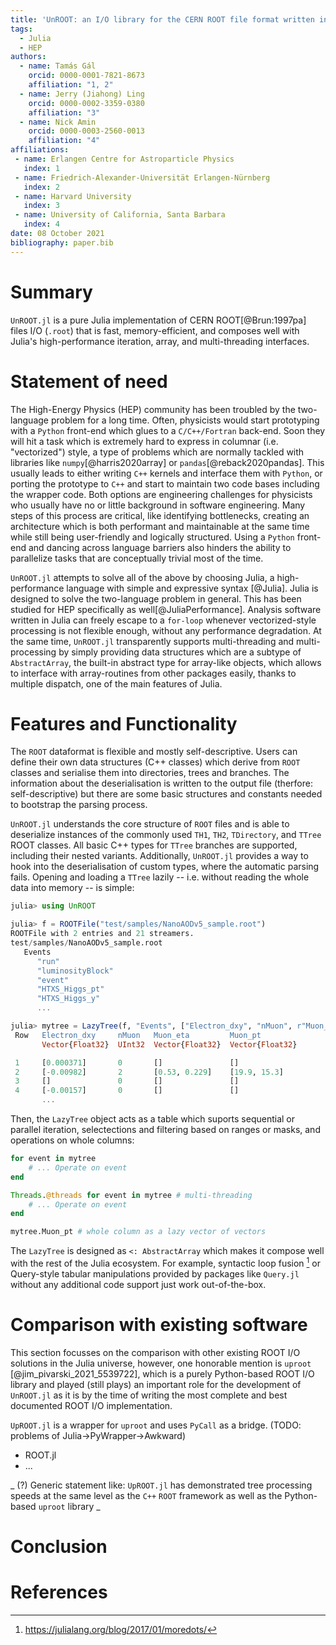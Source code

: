 ```yaml
---
title: 'UnROOT: an I/O library for the CERN ROOT file format written in Julia'
tags:
  - Julia
  - HEP
authors:
  - name: Tamás Gál
    orcid: 0000-0001-7821-8673
    affiliation: "1, 2"
  - name: Jerry (Jiahong) Ling
    orcid: 0000-0002-3359-0380
    affiliation: "3"
  - name: Nick Amin
    orcid: 0000-0003-2560-0013
    affiliation: "4"
affiliations:
 - name: Erlangen Centre for Astroparticle Physics
   index: 1
 - name: Friedrich-Alexander-Universität Erlangen-Nürnberg
   index: 2
 - name: Harvard University
   index: 3
 - name: University of California, Santa Barbara
   index: 4
date: 08 October 2021
bibliography: paper.bib
---
```

# Summary
`UnROOT.jl` is a pure Julia implementation of CERN ROOT[@Brun:1997pa] files I/O
(`.root`) that is fast, memory-efficient, and composes well with Julia's
high-performance iteration, array, and multi-threading interfaces.

# Statement of need
The High-Energy Physics (HEP) community has been troubled by the two-language
problem for a long time. Often, physicists would start prototyping with a
`Python` front-end which glues to a `C/C++/Fortran` back-end. Soon they will hit
a task which is extremely hard to express in columnar (i.e. "vectorized") style,
a type of problems which are normally tackled with libraries like
`numpy`[@harris2020array] or `pandas`[@reback2020pandas]. This usually leads to
either writing `C++` kernels and interface them with `Python`, or porting the
prototype to `C++` and start to maintain two code bases including the wrapper
code. Both options are engineering challenges for physicists who usually have no
or little background in software engineering. Many steps of this process are
critical, like identifying bottlenecks, creating an architecture which is both
performant and maintainable at the same time while still being user-friendly and
logically structured. Using a `Python` front-end and dancing across language
barriers also hinders the ability to parallelize tasks that are conceptually
trivial most of the time.

`UnROOT.jl` attempts to solve all of the above by choosing Julia, a
high-performance language with simple and expressive syntax [@Julia]. Julia is
designed to solve the two-language problem in general. This has been studied for
HEP specifically as well[@JuliaPerformance]. Analysis software written in Julia
can freely escape to a `for-loop` whenever vectorized-style processing is not
flexible enough, without any performance degradation. At the same time,
`UnROOT.jl` transparently supports multi-threading and multi-processing by
simply providing data structures which are a subtype of `AbstractArray`, the
built-in abstract type for array-like objects, which allows to interface with
array-routines from other packages easily, thanks to multiple dispatch, one of
the main features of Julia.

# Features and Functionality

The `ROOT` dataformat is flexible and mostly self-descriptive. Users can define
their own data structures (C++ classes) which derive from `ROOT` classes and
serialise them into directories, trees and branches. The information about the
deserialisation is written to the output file (therfore: self-descriptive) but
there are some basic structures and constants needed to bootstrap the parsing
process.

`UnROOT.jl` understands the core structure of `ROOT` files and is able to
deserialize instances of the commonly used `TH1`, `TH2`, `TDirectory`, and
`TTree` ROOT classes. All basic C++ types for `TTree` branches are supported,
including their nested variants. Additionally, `UnROOT.jl` provides a way to
hook into the deserialisation of custom types, where the automatic parsing
fails. Opening and loading a `TTree` lazily -- i.e. without reading the whole
data into memory -- is simple:

```julia
julia> using UnROOT

julia> f = ROOTFile("test/samples/NanoAODv5_sample.root")
ROOTFile with 2 entries and 21 streamers.
test/samples/NanoAODv5_sample.root
   Events
      "run"
      "luminosityBlock"
      "event"
      "HTXS_Higgs_pt"
      "HTXS_Higgs_y"
      ...

julia> mytree = LazyTree(f, "Events", ["Electron_dxy", "nMuon", r"Muon_(pt|eta)$"])
 Row   Electron_dxy     nMuon   Muon_eta         Muon_pt
       Vector{Float32}  UInt32  Vector{Float32}  Vector{Float32}

 1     [0.000371]       0       []               []
 2     [-0.00982]       2       [0.53, 0.229]    [19.9, 15.3]
 3     []               0       []               []
 4     [-0.00157]       0       []               []
       ...
```

Then, the `LazyTree` object acts as a table which suports sequential or parallel
iteration, selectections and filtering based on ranges or masks, and operations
on whole columns:

```julia
for event in mytree
    # ... Operate on event
end

Threads.@threads for event in mytree # multi-threading
    # ... Operate on event
end

mytree.Muon_pt # whole column as a lazy vector of vectors
```

The `LazyTree` is designed as `<: AbstractArray` which makes it compose well
with the rest of the Julia ecosystem. For example, syntactic loop fusion [^1] or
Query-style tabular manipulations provided by packages like `Query.jl` without
any additional code support just work out-of-the-box.

# Comparison with existing software

This section focusses on the comparison with other existing ROOT I/O solutions
in the Julia universe, however, one honorable mention is `uproot`
[@jim_pivarski_2021_5539722], which is a purely Python-based ROOT I/O library
and played (still plays) an important role for the development of `UnROOT.jl` as
it is by the time of writing the most complete and best documented ROOT I/O
implementation.

`UpROOT.jl` is a wrapper for `uproot` and uses `PyCall` as a bridge. (TODO:
problems of Julia->PyWrapper->Awkward)

- ROOT.jl
- ...



_ (?) Generic statement like: `UpROOT.jl` has demonstrated tree processing
speeds at the same level as the `C++` `ROOT` framework as well as the
Python-based `uproot` library _

# Conclusion

# References


[^1]: https://julialang.org/blog/2017/01/moredots/

